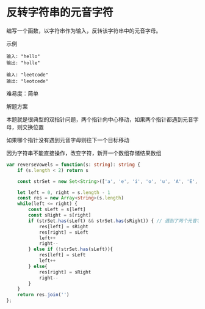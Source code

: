 # 反转字符串的元音字符

编写一个函数，以字符串作为输入，反转该字符串中的元音字母。

示例

    输入: "hello"
    输出: "holle"

    输入: "leetcode"
    输出: "leotcede"

难易度：简单

解题方案

本题就是很典型的双指针问题，两个指针向中心移动，如果两个指针都遇到元音字母，则交换位置

如果哪个指针没有遇到元音字母则往下一个目标移动

因为字符串不能直接操作，改变字符，新开一个数组存储结果数组

```ts
var reverseVowels = function(s: string): string {
    if (s.length < 2) return s

    const strSet = new Set<String>(['a', 'e', 'i', 'o', 'u', 'A', 'E', 'I', 'O', 'U'])

    let left = 0, right = s.length - 1
    const res = new Array<string>(s.length)
    while(left <= right) {
        const sLeft = s[left]
        const sRight = s[right]
        if (strSet.has(sLeft) && strSet.has(sRight)) { // 遇到了两个元音字母
            res[left] = sRight
            res[right] = sLeft
            left++
            right--
        } else if (!strSet.has(sLeft)){
            res[left] = sLeft
            left++
        } else{
            res[right] = sRight
            right--
        }
    }
    return res.join('')
};
```